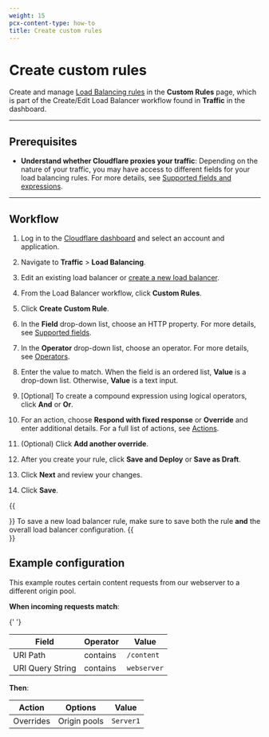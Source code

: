 ```yaml
---
weight: 15
pcx-content-type: how-to
title: Create custom rules
---
```


# Create custom rules

Create and manage [Load Balancing rules](../) in the **Custom Rules** page, which is part of the Create/Edit Load Balancer workflow found in **Traffic** in the dashboard.

---

## Prerequisites

- **Understand whether Cloudflare proxies your traffic**: Depending on the nature of your traffic, you may have access to different fields for your load balancing rules. For more details, see [Supported fields and expressions](../reference).

---

## Workflow

1. Log in to the [Cloudflare dashboard](https://dash.cloudflare.com) and select an account and application.

1. Navigate to **Traffic** > **Load Balancing**.

1. Edit an existing load balancer or [create a new load balancer](/create-load-balancer-ui).

1. From the Load Balancer workflow, click **Custom Rules**.

1. Click **Create Custom Rule**.

1. In the **Field** drop-down list, choose an HTTP property. For more details, see [Supported fields](../reference).

1. In the **Operator** drop-down list, choose an operator. For more details, see [Operators](../reference#operators).

1. Enter the value to match. When the field is an ordered list, **Value** is a drop-down list. Otherwise, **Value** is a text input.

1. [Optional] To create a compound expression using logical operators, click **And** or **Or**.

1. For an action, choose **Respond with fixed response** or **Override** and enter additional details. For a full list of actions, see [Actions](../actions).

1. (Optional) Click **Add another override**.

1. After you create your rule, click **Save and Deploy** or **Save as Draft**.

1. Click **Next** and review your changes.

1. Click **Save**.

{{<Aside type="warning" header="Warning">}}
To save a new load balancer rule, make sure to save both the rule **and** the overall load balancer configuration.
{{</Aside>}}

## Example configuration

<Example>

This example routes certain content requests from our webserver to a different origin pool.

<strong>When incoming requests match</strong>:

{' '}

<table style="width:100%">
  <thead>
    <tr>
      <th>Field</th>
      <th>Operator</th>
      <th>Value</th>
    </tr>
  </thead>
  <tbody>
    <tr>
      <td>URI Path</td>
      <td>contains</td>
      <td>
        <code>/content</code>
      </td>
    </tr>
    <tr>
      <td>URI Query String</td>
      <td>contains</td>
      <td>
        <code>webserver</code>
      </td>
    </tr>
  </tbody>
</table>

<strong>Then</strong>:

  <table style="width:100%">
    <thead>
      <tr>
        <th>Action</th>
        <th>Options</th>
        <th>Value</th>
      </tr>
    </thead>
    <tbody>
    <tr>
        <td>Overrides</td>
        <td>Origin pools</td>
        <td><code>Server1</code></td>
      </tr>
    </tbody>
  </table>
</Example>